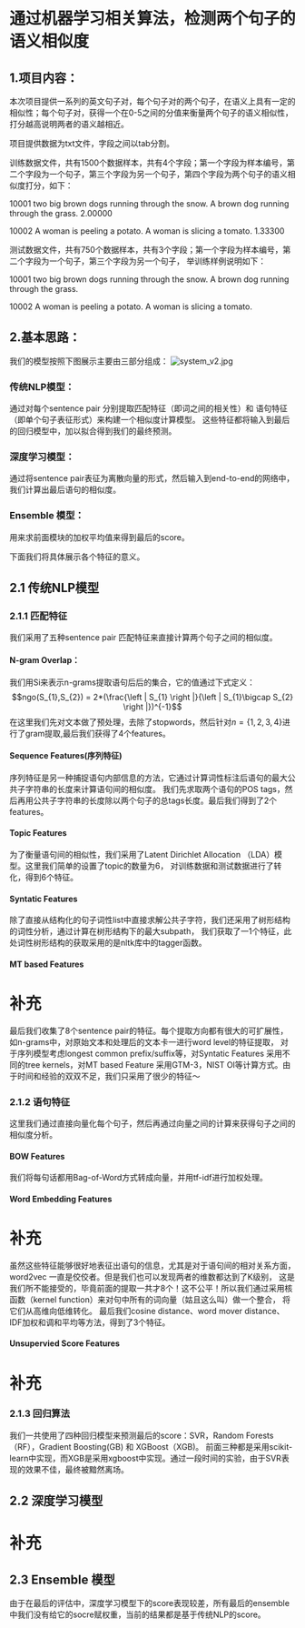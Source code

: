 
# 通过机器学习相关算法，检测两个句子的语义相似度

## 1.项目内容：
本次项目提供一系列的英文句子对，每个句子对的两个句子，在语义上具有一定的相似性；每个句子对，获得一个在0-5之间的分值来衡量两个句子的语义相似性，打分越高说明两者的语义越相近。

项目提供数据为txt文件，字段之间以tab分割。

训练数据文件，共有1500个数据样本，共有4个字段；第一个字段为样本编号，第二个字段为一个句子，第三个字段为另一个句子，第四个字段为两个句子的语义相似度打分，如下：

10001	two big brown dogs running through the snow.	A brown dog running through the grass.	2.00000 

10002	A woman is peeling a potato.	A woman is slicing a tomato.	1.33300

测试数据文件，共有750个数据样本，共有3个字段；第一个字段为样本编号，第二个字段为一个句子，第三个字段为另一个句子，
举训练样例说明如下：

10001	two big brown dogs running through the snow.	 A brown dog running through the grass.

10002	A woman is peeling a potato.	 A woman is slicing a tomato.

## 2.基本思路：
我们的模型按照下图展示主要由三部分组成：
![system_v2.jpg](attachment:system_v2.jpg)
### 传统NLP模型：
通过对每个sentence pair 分别提取匹配特征（即词之间的相关性）和 语句特征（即单个句子表征形式）来构建一个相似度计算模型。
这些特征都将输入到最后的回归模型中，加以拟合得到我们的最终预测。
### 深度学习模型：
通过将sentence pair表征为离散向量的形式，然后输入到end-to-end的网络中，我们计算出最后语句的相似度。

### Ensemble 模型：
用来求前面模块的加权平均值来得到最后的score。
    
下面我们将具体展示各个特征的意义。
    
## 2.1	传统NLP模型

### 2.1.1 匹配特征
我们采用了五种sentence pair 匹配特征来直接计算两个句子之间的相似度。
#### N-gram Overlap：
我们用Si来表示n-grams提取语句后后的集合，它的值通过下式定义：
$$ngo(S_{1},S_{2}) = 2*(\frac{\left | S_{1} \right |}{\left | S_{1}\bigcap S_{2} \right |})^{-1}$$
在这里我们先对文本做了预处理，去除了stopwords，然后针对$n = \left \{ 1,2,3,4 \right \}$进行了gram提取,最后我们获得了4个features。

#### Sequence Features(序列特征)
序列特征是另一种捕捉语句内部信息的方法，它通过计算词性标注后语句的最大公共子字符串的长度来计算语句间的相似度。
我们先求取两个语句的POS tags，然后再用公共子字符串的长度除以两个句子的总tags长度。最后我们得到了2个features。
#### Topic Features
为了衡量语句间的相似性，我们采用了Latent Dirichlet Allocation （LDA）模型。这里我们简单的设置了topic的数量为6，
对训练数据和测试数据进行了转化，得到6个特征。

#### Syntatic Features
除了直接从结构化的句子词性list中直接求解公共子字符，我们还采用了树形结构的词性分析，通过计算在树形结构下的最大subpath，
我们获取了一1个特征，此处词性树形结构的获取采用的是nltk库中的tagger函数。

#### MT based Features
# 补充

最后我们收集了8个sentence pair的特征。每个提取方向都有很大的可扩展性，如n-grams中，对原始文本和处理后的文本卡一进行word level的特征提取，
对于序列模型考虑longest common prefix/suffix等，对Syntatic Features 采用不同的tree kernels，对MT based Feature 
采用GTM-3，NIST Ol等计算方式。由于时间和经验的双双不足，我们只采用了很少的特征～

### 2.1.2 语句特征
这里我们通过直接向量化每个句子，然后再通过向量之间的计算来获得句子之间的相似度分析。

#### BOW Features
我们将每句话都用Bag-of-Word方式转成向量，并用tf-idf进行加权处理。

#### Word Embedding Features

# 补充
    
    
虽然这些特征能够很好地表征出语句的信息，尤其是对于语句间的相对关系方面，word2vec 一直是佼佼者。但是我们也可以发现两者的维数都达到了K级别，
这是我们所不能接受的，毕竟前面的提取一共才8个！这不公平！所以我们通过采用核函数（kernel function）来对句中所有的词向量（姑且这么叫）做一个整合，
将它们从高维向低维转化。
最后我们cosine distance、word mover distance、IDF加权和调和平均等方法，得到了3个特征。

#### Unsupervied Score Features

# 补充

### 2.1.3 回归算法
我们一共使用了四种回归模型来预测最后的score：SVR，Random Forests（RF），Gradient Boosting(GB) 和 XGBoost（XGB)。
前面三种都是采用scikit-learn中实现，而XGB是采用xgboost中实现。通过一段时间的实验，由于SVR表现的效果不佳，最终被黯然离场。



## 2.2 深度学习模型
# 补充

## 2.3 Ensemble 模型
由于在最后的评估中，深度学习模型下的score表现较差，所有最后的ensemble中我们没有给它的socre赋权重，当前的结果都是基于传统NLP的score。

